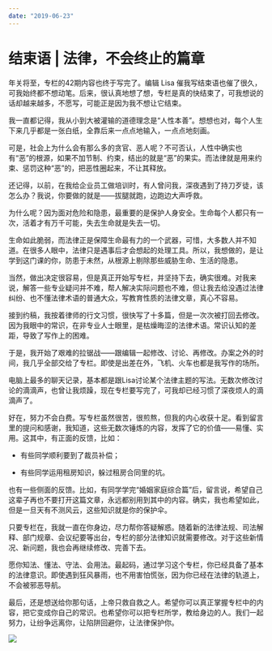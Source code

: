 ```yaml
---
date: "2019-06-23"
---  
```

      
# 结束语 | 法律，不会终止的篇章
年关将至，专栏的42期内容也终于写完了。编辑 Lisa 催我写结束语也催了很久，可我始终都不想动笔。后来，很认真地想了想，专栏是真的快结束了，可我想说的话却越来越多，不愿写，可能正是因为我不想让它结束。

我一直都记得，我从小到大被灌输的道德理念是“人性本善”。想想也对，每个人生下来几乎都是一张白纸，全靠后来一点点地输入，一点点地刻画。

可是，社会上为什么会有那么多的贪官、恶人呢？不可否认，人性中确实也有“恶”的根源，如果不加节制、约束，结出的就是“恶”的果实。而法律就是用来约束、惩罚这种“恶”的，把恶性圈起来，不让其释放。

还记得，以前，在我给企业员工做培训时，有人曾问我，深夜遇到了持刀歹徒，该怎么办？我说，你要做的就是——拔腿就跑，边跑边大声呼救。

为什么呢？因为面对危险和隐患，最重要的是保护人身安全。生命每个人都只有一次，活着才有万千可能，失去生命就是失去一切。

生命如此脆弱，而法律正是保障生命最有力的一个武器，可惜，大多数人并不知道。在很多人眼中，法律只是遇事后才会想起的处理工具。所以，我想做的，是让学到这门课的你，防患于未然，从根源上剔除那些威胁生命、生活的隐患。

当然，做出决定很容易，但是真正开始写专栏，并坚持下去，确实很难。对我来说，解答一些专业疑问并不难，帮人解决实际问题也不难，但让我去给没遇过法律纠纷、也不懂法律术语的普通大众，写教育性质的法律文章，真心不容易。

<!-- [[[read_end]]] -->

接到约稿，我按着律师的行文习惯，很快写了十多篇，但是一次次被打回去修改。因为我眼中的常识，在非专业人士眼里，是枯燥晦涩的法律术语。常识认知的差距，导致了写作上的困难。

于是，我开始了艰难的拉锯战——跟编辑一起修改、讨论、再修改。办案之外的时间，我几乎全部交给了专栏。即使是出差在外，飞机、火车也都是我写作的场所。

电脑上最多的聊天记录，基本都是跟Lisa讨论某个法律主题的写法。无数次修改讨论的滴滴声，也曾让我烦躁，现在专栏要写完了，可我却已经习惯了深夜烦人的滴滴声了。

好在，努力不会白费。写专栏虽然很苦，很煎熬，但我的内心收获十足。看到留言里的提问和感谢，我知道，这些无数次锤炼的内容，发挥了它的价值——易懂、实用。这其中，有正面的反馈，比如：

* 有些同学顺利要到了裁员补偿；

* 有些同学运用租房知识，躲过租房合同里的坑。

也有一些侧面的反馈。比如，有同学学完“婚姻家庭综合篇”后，留言说，希望自己这辈子再也不要打开这篇文章，永远都别用到其中的内容。确实，我也希望如此，但是一旦天有不测风云，这些知识就是你的保护伞。

只要专栏在，我就一直在你身边，尽力帮你答疑解惑。随着新的法律法规、司法解释、部门规章、会议纪要等出台，专栏的部分法律知识就需要修改。对于这些新情况、新问题，我也会再继续修改、完善下去。

愿你知法、懂法、守法、会用法。最起码，通过学习这个专栏，你已经具备了基本的法律意识。即使遇到狂风暴雨，也不用害怕慌张，因为你已经在法律的轨道上，不会被邪恶导航。

最后，还是想送给你那句话，上帝只救自救之人。希望你可以真正掌握专栏中的内容，把它变成你自己的常识。也希望你可以把专栏所学，教给身边的人。我们一起努力，让纷争远离你，让陷阱回避你，让法律保护你。

[![](/images/白话法律42讲/06.结束语/resourceimage35da351b317a0328f2562dffcf90b7a138da.jpg)](https://wj.qq.com/s2/3144882/8c1e/)